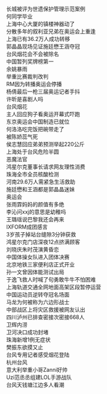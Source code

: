 长城被评为世遗保护管理示范案例  
何同学毕业  
上海中心大厦的镇楼神器动了  
分散多年的叙利亚兄弟在奥运会上重逢  
上海已有36.2万人成功转移  
郭晶晶现场见证施廷懋王涵夺冠  
台风烟花会不会被除名  
中国暂列奖牌榜第一  
余姚暴雨  
举重比赛裁判改判  
RM因为转播奥运会停播  
杨倩最后一枪三届奥运记者手抖  
许昕是喜剧人吗  
台风烟花  
主人回应狗子看奥运开幕式吓跑  
东京奥运会中国制造已就位  
何洛洛吃完饭把碗带走了  
被陈娇蕊气死  
侯志慧回应弟弟预测举起220公斤  
上海处于台风危险半圆  
恶魔法官  
鸿星尔克董事长请求网友理性消费  
珠海全市全员核酸检测  
河南29.6万人需紧急生活救助  
施廷懋和王涵都是郭晶晶迷妹  
奥运会  
张雨霏妈妈的颜值有多绝  
李沁问xxj的意思是幼稚吗  
王璐瑶说巴黎我还会再来  
IXFORM成团感言  
3岁孩子掉站台缝隙3分钟获救  
鸿星尔克门店深夜12点挤满顾客  
刘晓庆朱时茂演黄昏恋  
中国体操女队进入团体决赛  
北京地铁三家便利店正式开业  
孙一文曾因体能测试出局  
于逸飞救人时喊了句勇敢牛牛不怕困难  
上海轨道交通全网地面高架区段暂停运营  
中国运动员逆转夺冠名场面  
马龙为何被称为六边形战士  
中部战区上将灾区救援被网友认出  
四川泸州已排查密接次密接668人  
卫辉内涝  
卫河决口成功封堵  
珠海新增1例无症状  
樊振东欲摸又止  
台风专用记者感受烟花登陆  
杭州台风  
意大利举重小哥Zanni好帅  
Uzi范丞丞组建LOL手游战队  
台风天钱塘江边多人看潮  
